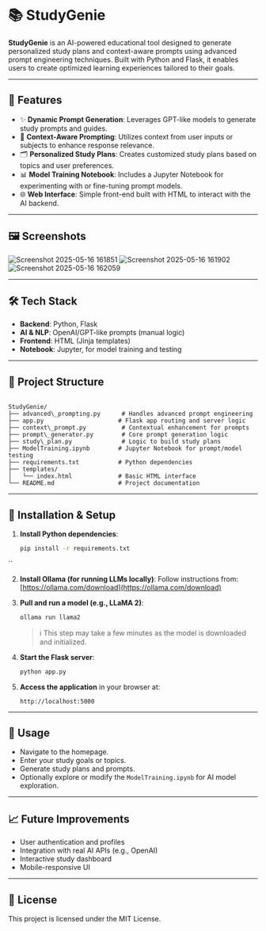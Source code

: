 
# 📚 StudyGenie

**StudyGenie** is an AI-powered educational tool designed to generate personalized study plans and context-aware prompts using advanced prompt engineering techniques. Built with Python and Flask, it enables users to create optimized learning experiences tailored to their goals.


---

## 🚀 Features

* ✨ **Dynamic Prompt Generation**: Leverages GPT-like models to generate study prompts and guides.
* 🧠 **Context-Aware Prompting**: Utilizes context from user inputs or subjects to enhance response relevance.
* 🗂️ **Personalized Study Plans**: Creates customized study plans based on topics and user preferences.
* 📊 **Model Training Notebook**: Includes a Jupyter Notebook for experimenting with or fine-tuning prompt models.
* 🌐 **Web Interface**: Simple front-end built with HTML to interact with the AI backend.

---

## 🖼️ Screenshots

![Screenshot 2025-05-16 161851](https://github.com/user-attachments/assets/ba1410bc-c702-4dee-82a0-4e4570fa3d11)
![Screenshot 2025-05-16 161902](https://github.com/user-attachments/assets/a5dccb15-0be7-4e8e-a863-780424b8b787)
![Screenshot 2025-05-16 162059](https://github.com/user-attachments/assets/20052099-85cb-45dc-a136-0ec2a066ef5e)

---

## 🛠️ Tech Stack

* **Backend**: Python, Flask
* **AI & NLP**: OpenAI/GPT-like prompts (manual logic)
* **Frontend**: HTML (Jinja templates)
* **Notebook**: Jupyter, for model training and testing

---

## 📁 Project Structure

```

StudyGenie/
├── advanced\_prompting.py      # Handles advanced prompt engineering
├── app.py                     # Flask app routing and server logic
├── context\_prompt.py          # Contextual enhancement for prompts
├── prompt\_generator.py        # Core prompt generation logic
├── study\_plan.py              # Logic to build study plans
├── ModelTraining.ipynb        # Jupyter Notebook for prompt/model testing
├── requirements.txt           # Python dependencies
├── templates/
│   └── index.html             # Basic HTML interface
└── README.md                  # Project documentation

````

---

## 🔧 Installation & Setup

1. **Install Python dependencies**:

   ```bash
   pip install -r requirements.txt
``

2. **Install Ollama (for running LLMs locally)**:
   Follow instructions from: [https://ollama.com/download](https://ollama.com/download)

3. **Pull and run a model (e.g., LLaMA 2)**:

   ```bash
   ollama run llama2
   ```

   > ℹ️ This step may take a few minutes as the model is downloaded and initialized.

4. **Start the Flask server**:

   ```bash
   python app.py
   ```

5. **Access the application** in your browser at:

   ```
   http://localhost:5000
   ```

---

## 🧪 Usage

* Navigate to the homepage.
* Enter your study goals or topics.
* Generate study plans and prompts.
* Optionally explore or modify the `ModelTraining.ipynb` for AI model exploration.

---

## 📈 Future Improvements

* User authentication and profiles
* Integration with real AI APIs (e.g., OpenAI)
* Interactive study dashboard
* Mobile-responsive UI

---

## 📄 License

This project is licensed under the MIT License.

```
